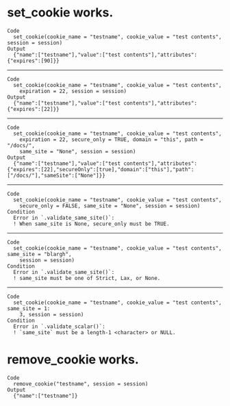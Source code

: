 # set_cookie works.

    Code
      set_cookie(cookie_name = "testname", cookie_value = "test contents", session = session)
    Output
      {"name":["testname"],"value":["test contents"],"attributes":{"expires":[90]}} 

---

    Code
      set_cookie(cookie_name = "testname", cookie_value = "test contents",
        expiration = 22, session = session)
    Output
      {"name":["testname"],"value":["test contents"],"attributes":{"expires":[22]}} 

---

    Code
      set_cookie(cookie_name = "testname", cookie_value = "test contents",
        expiration = 22, secure_only = TRUE, domain = "this", path = "/docs/",
        same_site = "None", session = session)
    Output
      {"name":["testname"],"value":["test contents"],"attributes":{"expires":[22],"secureOnly":[true],"domain":["this"],"path":["/docs/"],"sameSite":["None"]}} 

---

    Code
      set_cookie(cookie_name = "testname", cookie_value = "test contents",
        secure_only = FALSE, same_site = "None", session = session)
    Condition
      Error in `.validate_same_site()`:
      ! When same_site is None, secure_only must be TRUE.

---

    Code
      set_cookie(cookie_name = "testname", cookie_value = "test contents", same_site = "blargh",
        session = session)
    Condition
      Error in `.validate_same_site()`:
      ! same_site must be one of Strict, Lax, or None.

---

    Code
      set_cookie(cookie_name = "testname", cookie_value = "test contents", same_site = 1:
        3, session = session)
    Condition
      Error in `.validate_scalar()`:
      ! `same_site` must be a length-1 <character> or NULL.

# remove_cookie works.

    Code
      remove_cookie("testname", session = session)
    Output
      {"name":["testname"]} 

